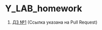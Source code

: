 # Y_LAB_homework

1. [ДЗ №1](https://github.com/ylabio/react-webinar-3/pull/31) (Ссылка указана на Pull Request)
